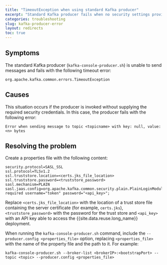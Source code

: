 ```yaml
---
title: "TimeoutException when using standard Kafka producer"
excerpt: "Standard Kafka producer fails when no security settings provided."
categories: troubleshooting
slug: kafka-producer-error
layout: redirects
toc: true
---
```


## Symptoms

The standard Kafka producer (`kafka-console-producer.sh`) is unable to send messages and fails with the following timeout error:

```
org.apache.kafka.common.errors.TimeoutException
```

## Causes

This situation occurs if the producer is invoked without supplying the required security credentials. In this case, the producer fails with
the following error:

```
Error when sending message to topic <topicname> with key: null, value: <n> bytes
```

## Resolving the problem

Create a properties file with the following content:

```
security.protocol=SASL_SSL
ssl.protocol=TLSv1.2
ssl.truststore.location=<certs.jks_file_location>
ssl.truststore.password=<truststore_password>
sasl.mechanism=PLAIN
sasl.jaas.config=org.apache.kafka.common.security.plain.PlainLoginModule required username="token" password="<api_key>";
```

Replace `<certs.jks_file_location>` with the location of a trust store file containing the server certificate (for example, `certs.jks`), `<truststore_password>` with the password for the trust store and `<api_key>` with an API key able to access the {{site.data.reuse.long_name}} deployment.

When running the `kafka-console-producer.sh` command, include the `--producer.config <properties_file>` option, replacing `<properties_file>` with the name of the property file and the path to it. For example:

```
kafka-console-producer.sh --broker-list <brokerIP>:<bootstrapPort> --topic <topic> --producer.config <properties_file>
```
